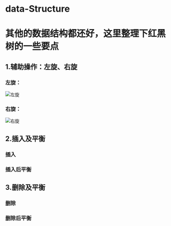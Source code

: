 # data-Structure
# 其他的数据结构都还好，这里整理下红黑树的一些要点<br>
## 1.辅助操作：左旋、右旋
### 左旋：
![左旋](https://github.com/yanshuhang/data-Structure/tree/img/rotateleft.jpg)
### 右旋：
![右旋](https://github.com/yanshuhang/data-Structure/tree/img/rotateright.jpg)
## 2.插入及平衡
### 插入
### 插入后平衡

## 3.删除及平衡
### 删除
### 删除后平衡
